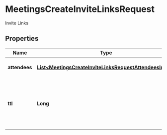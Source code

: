

# MeetingsCreateInviteLinksRequest

Invite Links

## Properties

| Name | Type | Description | Notes |
|------------ | ------------- | ------------- | -------------|
|**attendees** | [**List&lt;MeetingsCreateInviteLinksRequestAttendeesInner&gt;**](MeetingsCreateInviteLinksRequestAttendeesInner.md) | The attendees list. |  [optional] |
|**ttl** | **Long** | The invite link&#39;s expiration time, in seconds.   This value defaults to &#x60;7200&#x60;. |  [optional] |



